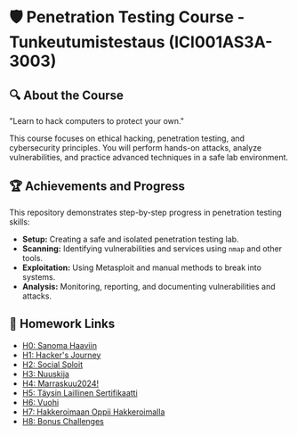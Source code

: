 # 🛡️ **Penetration Testing Course - Tunkeutumistestaus (ICI001AS3A-3003)**  

## 🔍 **About the Course**  

"Learn to hack computers to protect your own."  

This course focuses on ethical hacking, penetration testing, and cybersecurity principles. You will perform hands-on attacks, analyze vulnerabilities, and practice advanced techniques in a safe lab environment.

## 🏆 **Achievements and Progress**  

This repository demonstrates step-by-step progress in penetration testing skills:  
- **Setup:** Creating a safe and isolated penetration testing lab.  
- **Scanning:** Identifying vulnerabilities and services using `nmap` and other tools.  
- **Exploitation:** Using Metasploit and manual methods to break into systems.  
- **Analysis:** Monitoring, reporting, and documenting vulnerabilities and attacks.  


## 📂 **Homework Links**

- [H0: Sanoma Haaviin](h0.md)
- [H1: Hacker's Journey](h1.md)
- [H2: Social Sploit](h2.md)
- [H3: Nuuskija](h3.md)
- [H4: Marraskuu2024!](h4.md)
- [H5: Täysin Laillinen Sertifikaatti](h5.md)
- [H6: Vuohi](h6.md)
- [H7: Hakkeroimaan Oppii Hakkeroimalla](h7.md)
- [H8: Bonus Challenges](h8.md)
